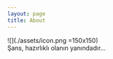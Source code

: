```yaml
---
layout: page
title: About
---
```

![](./assets/icon.png =150x150)    
Şans, hazırlıklı olanın yanındadır...